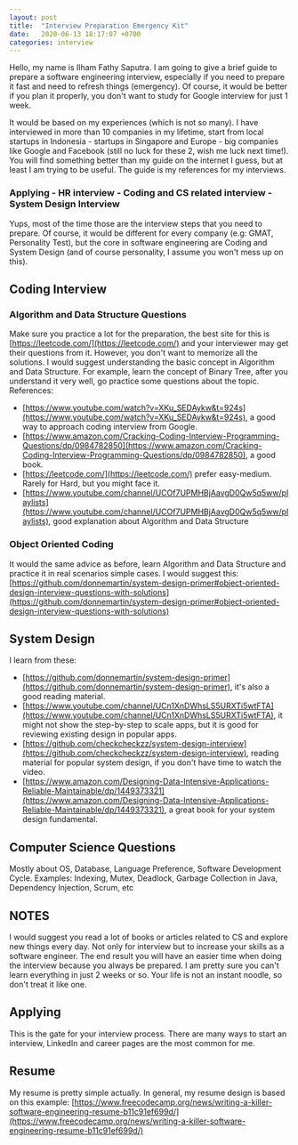 ```yaml
---
layout: post
title:  "Interview Preparation Emergency Kit"
date:   2020-06-13 18:17:07 +0700
categories: interview
---
```

Hello, my name is Ilham Fathy Saputra. I am going to give a brief guide to prepare a software engineering interview, especially if you need to prepare it fast and need to refresh things (emergency). Of course, it would be better if you plan it properly, you don't want to study for Google interview for just 1 week.

It would be based on my experiences (which is not so many). I have interviewed in more than 10 companies in my lifetime, start from local startups in Indonesia - startups in Singapore and Europe - big companies like Google and Facebook (still no luck for these 2, wish me luck next time!).  You will find something better than my guide on the internet I guess, but at least I am trying to be useful. The guide is my references for my interviews.
### Applying - HR interview - Coding and CS related interview - System Design Interview
Yups, most of the time those are the interview steps that you need to prepare. Of course, it would be different for every company (e.g: GMAT, Personality Test), but the core in software engineering are Coding and System Design (and of course personality, I assume you won't mess up on this).
## Coding Interview
### Algorithm and Data Structure Questions
Make sure you practice a lot for the preparation, the best site for this is [https://leetcode.com/](https://leetcode.com/) and your interviewer may get their questions from it. However, you don't want to memorize all the solutions. I would suggest understanding the basic concept in Algorithm and Data Structure. For example, learn the concept of Binary Tree, after you understand it very well, go practice some questions about the topic. References:
* [https://www.youtube.com/watch?v=XKu_SEDAykw&t=924s](https://www.youtube.com/watch?v=XKu_SEDAykw&t=924s), a good way to approach coding interview from Google.
* [https://www.amazon.com/Cracking-Coding-Interview-Programming-Questions/dp/0984782850](https://www.amazon.com/Cracking-Coding-Interview-Programming-Questions/dp/0984782850), a good book.
* [https://leetcode.com/](https://leetcode.com/) prefer easy-medium. Rarely for Hard, but you might face it.
* [https://www.youtube.com/channel/UCOf7UPMHBjAavgD0Qw5q5ww/playlists](https://www.youtube.com/channel/UCOf7UPMHBjAavgD0Qw5q5ww/playlists), good explanation about Algorithm and Data Structure

### Object Oriented Coding
It would the same advice as before, learn Algorithm and Data Structure and practice it in real scenarios simple cases. I would suggest this:
[https://github.com/donnemartin/system-design-primer#object-oriented-design-interview-questions-with-solutions](https://github.com/donnemartin/system-design-primer#object-oriented-design-interview-questions-with-solutions)

## System Design
I learn from these:
* [https://github.com/donnemartin/system-design-primer](https://github.com/donnemartin/system-design-primer), it's also a good reading material.
* [https://www.youtube.com/channel/UCn1XnDWhsLS5URXTi5wtFTA](https://www.youtube.com/channel/UCn1XnDWhsLS5URXTi5wtFTA), it might not show the step-by-step to scale apps, but it is good for reviewing existing design in popular apps.
* [https://github.com/checkcheckzz/system-design-interview](https://github.com/checkcheckzz/system-design-interview), reading material for popular system design, if you don't have time to watch the video.
* [https://www.amazon.com/Designing-Data-Intensive-Applications-Reliable-Maintainable/dp/1449373321](https://www.amazon.com/Designing-Data-Intensive-Applications-Reliable-Maintainable/dp/1449373321), a great book for your system design fundamental.

## Computer Science Questions
Mostly about OS, Database, Language Preference, Software Development Cycle. Examples: Indexing, Mutex, Deadlock, Garbage Collection in Java, Dependency Injection, Scrum, etc
## NOTES
I would suggest you read a lot of books or articles related to CS and explore new things every day. Not only for interview but to increase your skills as a software engineer. The end result you will have an easier time when doing the interview because you always be prepared. I am pretty sure you can't learn everything in just 2 weeks or so. Your life is not an instant noodle, so don't treat it like one.
## Applying
This is the gate for your interview process. There are many ways to start an interview, LinkedIn and career pages are the most common for me.
## Resume
My resume is pretty simple actually. In general, my resume design is based on this example: [https://www.freecodecamp.org/news/writing-a-killer-software-engineering-resume-b11c91ef699d/](https://www.freecodecamp.org/news/writing-a-killer-software-engineering-resume-b11c91ef699d/)
